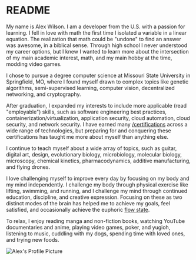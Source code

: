 # README
My name is Alex Wilson. I am a developer from the U.S. with a passion for learning. I fell in love with math the first time I isolated a variable in a linear equation. The realization that math could be "undone" to find an answer was awesome, in a biblical sense. Through high school I never understood my career options, but I knew I wanted to learn more about the intersection of my main academic interest, math, and my main hobby at the time, modding video games.

I chose to pursue a degree computer science at Missouri State University in Springfield, MO, where I found myself drawn to complex topics like genetic algorithms, semi-supervised learning, computer vision, decentralized networking, and cryptography.

After graduation, I expanded my interests to include more applicable (read "employable") skills, such as software engineering best practices, containerization/virtualization, application security, cloud automation, cloud security, and network security. I have earned many [/certifications](/certifications) across a wide range of technologies, but preparing for and conquering these certifications has taught me more about myself than anything else.

I continue to teach myself about a wide array of topics, such as guitar, digital art, design, evolutionary biology, microbiology, molecular biology, microscopy, chemical kinetics, pharmacodynamics, additive manufacturing, and flying drones.

I love challenging myself to improve every day by focusing on my body and my mind independently. I challenge my body through physical exercise like lifting, swimming, and running, and I challenge my mind through continued education, discipline, and creative expression. Focusing on these as two distinct modes of the brain has helped me to achieve my goals, feel satisfied, and occasionally achieve the euphoric [flow state](https://en.wikipedia.org/wiki/Flow_(psychology)).

To relax, I enjoy reading manga and non-fiction books, watching YouTube documentaries and anime, playing video games, poker, and yugioh, listening to music, cuddling with my dogs, spending time with loved ones, and trying new foods.


![Alex's Profile Picture](images/pics-of-me/harley-alex.png "An unprofessional pic of me and my old dog harley laying on a bed")


